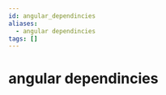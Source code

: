 ```yaml
---
id: angular_dependincies
aliases:
  - angular dependincies
tags: []
---
```


# angular dependincies

```

```
